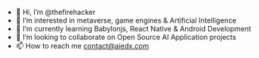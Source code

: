 - 👋 Hi, I’m @thefirehacker
- 👀 I’m interested in metaverse, game engines & Artificial Intelligence 
- 🌱 I’m currently learning Babylonjs, React Native & Android Development
- 💞️ I’m looking to collaborate on Open Source AI Application projects
- 📫 How to reach me contact@aiedx.com

<!---
thefirehacker/thefirehacker is a ✨ special ✨ repository because its `README.md` (this file) appears on your GitHub profile.
You can click the Preview link to take a look at your changes.
--->
